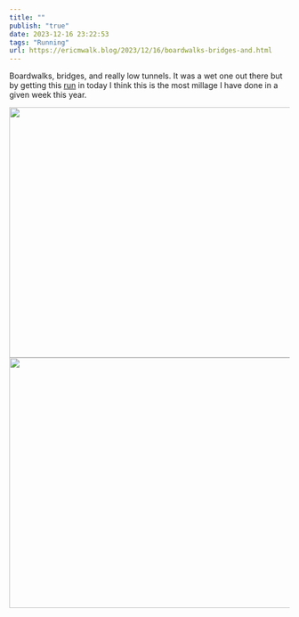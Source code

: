 ```yaml
---
title: ""
publish: "true"
date: 2023-12-16 23:22:53
tags: "Running"
url: https://ericmwalk.blog/2023/12/16/boardwalks-bridges-and.html
---
```


Boardwalks, bridges, and really low tunnels. It was a wet one out there but by getting this [run](https://strava.com/activities/10390315825) in today I think this is the most millage I have done in a given week this year.



<img src="uploads/2023/1b87a03c2b.jpg" width="600" height="450" alt=""><img src="uploads/2023/8556998c2e.jpg" width="600" height="450" alt="">